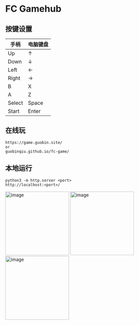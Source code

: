 # FC Gamehub

## 按键设置

| 手柄 | 电脑键盘 |
| -------- | ------------ |
| Up       | ↑            |
| Down     | ↓            |
| Left     | ←            |
| Right    | →            |
| B        | X            |
| A        | Z            |
| Select   | Space        |
| Start    | Enter        |

## 在线玩

```
https://game.guobin.site/
or
guobinqiu.github.io/fc-game/
```

## 本地运行

```
python3 -m http.server <port>
http://localhost:<port>/
```

<img width="200" alt="image" src="https://github.com/user-attachments/assets/b2133cbd-1b99-4d2d-bee8-5d523e69a741" />
<img width="200" alt="image" src="https://github.com/user-attachments/assets/ad330ce5-3207-4583-9c9c-2adbdd75e319" />
<img height="200" alt="image" src="https://github.com/user-attachments/assets/206ad0eb-a818-40ff-8651-68e4d4e33050" />


